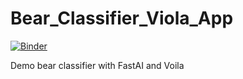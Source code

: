 # Bear_Classifier_Viola_App

[![Binder](https://mybinder.org/badge_logo.svg)](https://mybinder.org/v2/gh/2kich/Bear_Classifier_Viola_App/HEAD?urlpath=%2Fvoila%2Frender%2FBear_Classifier_Viola_App.ipynb)

Demo bear classifier with FastAI and Voila
